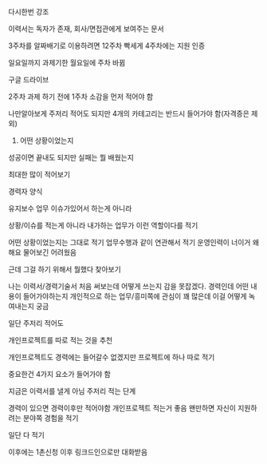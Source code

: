 다시한번 강조

이력서는 독자가 존재, 회사/면접관에게 보여주는 문서

3주차를 알짜배기로 이용하려면 12주차 빡세게
4주차에는 지원 인증

일요일까지 과제기한
월요일에 주차 바뀜

구글 드라이브

2주차 과제 하기 전에 1주차 소감을 먼저 적어야 함

나만알아보게 주저리 적어도 되지만 4개의 카테고리는 반드시 들어가야 함(자격증은 제외)
1. 어떤 상황이었는지

성공이면 끝내도 되지만 실패는 뭘 배웠는지

최대한 많이 적어보기

경력자 양식

유지보수 업무 이슈가있어서 하는게 아니라

상황/이슈를 적는게 아니라 내가하는 업무가 이런 역할이다를 적기

어떤 상황이었는지는 그대로 적기
업무수행과 같이 연관해서 적기
운영인력이 너이거 왜해요 물어보긴 어려웠음

근데 그걸 하기 위해서 뭘했다 찾아보기


나는 이력서/경력기술서 처음 써보는데 어떻게 쓰는지 감을 못잡겠다.
경력인데 어떤 내용이 들어가야하는지
개인적으로 하는 업무/흥미쪽에 관심이 꽤 많은데 이걸 어떻게 녹여내는지 궁금

일단 주저리 적어도 

개인프로젝트를 따로 적는 것을 추천

개인프로젝트도 경력에는 들어갈수 없겠지만 프로젝트에 하나 따로 적기

중요한건 4가지 요소가 들어가야 함

지금은 이력서를 낼게 아님
주저리 적는 단계


경력이 있으면 경력이후만 적어야함
개인프로젝트 적는거 좋음
왠만하면 자신이 지원하려는 분야쪽 경험을 적기

일단 다 적기

이후에는 1촌신청 이후 링크드인으로만 대화받음
